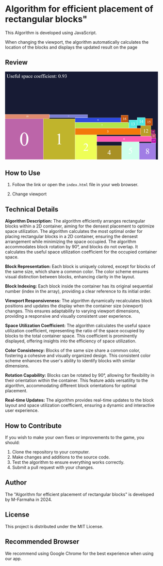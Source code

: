 # Algorithm for efficient placement of rectangular blocks"

This Algorithm is developed using JavaScript.

When changing the viewport, the algorithm automatically calculates the location of the blocks and displays the updated result on the page

## Review

![Review](/Presentation.jpg)

## How to Use

1. Follow the link or open the `index.html` file in your web browser.

2. Change viewport

## Technical Details

**Algorithm Description:** The algorithm efficiently arranges rectangular blocks within a 2D container, aiming for the densest placement to optimize space utilization. The algorithm calculates the most optimal order for placing rectangular blocks in a 2D container, ensuring the densest arrangement while minimizing the space occupied. The algorithm accommodates block rotation by 90°, and blocks do not overlap. It calculates the useful space utilization coefficient for the occupied container space.

**Block Representation:** Each block is uniquely colored, except for blocks of the same size, which share a common color. The color scheme ensures visual distinction between blocks, enhancing clarity in the layout.

**Block Indexing:** Each block inside the container has its original sequential number (index in the array), providing a clear reference to its initial order.

**Viewport Responsiveness:** The algorithm dynamically recalculates block positions and updates the display when the container size (viewport) changes. This ensures adaptability to varying viewport dimensions, providing a responsive and visually consistent user experience.

**Space Utilization Coefficient:** The algorithm calculates the useful space utilization coefficient, representing the ratio of the space occupied by blocks to the total container space. This coefficient is prominently displayed, offering insights into the efficiency of space utilization.

**Color Consistency:** Blocks of the same size share a common color, fostering a cohesive and visually organized design. This consistent color scheme enhances the user's ability to identify blocks with similar dimensions.

**Rotation Capability:** Blocks can be rotated by 90°, allowing for flexibility in their orientation within the container. This feature adds versatility to the algorithm, accommodating different block orientations for optimal placement.

**Real-time Updates:** The algorithm provides real-time updates to the block layout and space utilization coefficient, ensuring a dynamic and interactive user experience.

## How to Contribute

If you wish to make your own fixes or improvements to the game, you should:

1. Clone the repository to your computer.
2. Make changes and additions to the source code.
3. Test the algorithm to ensure everything works correctly.
4. Submit a pull request with your changes.

## Author

The "Algorithm for efficient placement of rectangular blocks" is developed by M-Farmaha in 2024.

## License

This project is distributed under the MIT License.

## Recommended Browser

We recommend using Google Chrome for the best experience when using our app.
